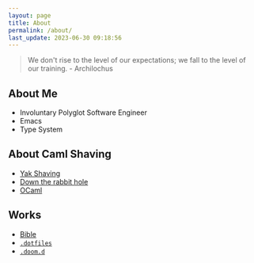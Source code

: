 ```yaml
---
layout: page
title: About
permalink: /about/
last_update: 2023-06-30 09:18:56
---
```


> We don't rise to the level of our expectations; we fall to the level of our training. - Archilochus

## About Me

 - Involuntary Polyglot Software Engineer
 - Emacs
 - Type System 

## About Caml Shaving

 - [Yak Shaving](http://projects.csail.mit.edu/gsb/old-archive/gsb-archive/gsb2000-02-11.html)
 - [Down the rabbit hole](https://en.wikipedia.org/wiki/Down_the_rabbit_hole)
 - [OCaml](https://ocaml.org)


## Works 
 - [Bible](/bible)
 - [`.dotfiles`](https://github.com/sangwoo-joh/.dotfiles)
 - [`.doom.d`](https://github.com/sangwoo-joh/.doom.d)
